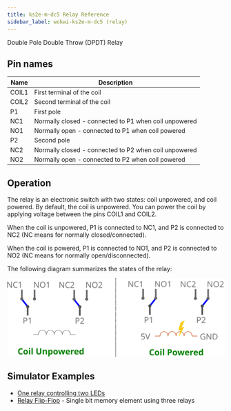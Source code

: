 ```yaml
---
title: ks2e-m-dc5 Relay Reference
sidebar_label: wokwi-ks2e-m-dc5 (relay)
---
```


Double Pole Double Throw (DPDT) Relay

<wokwi-ks2e-m-dc5 />

## Pin names

| Name  | Description                                           |
| ----- | ----------------------------------------------------- |
| COIL1 | First terminal of the coil                            |
| COIL2 | Second terminal of the coil                           |
| P1    | First pole                                            |
| NC1   | Normally closed - connected to P1 when coil unpowered |
| NO1   | Normally open - connected to P1 when coil powered     |
| P2    | Second pole                                           |
| NC2   | Normally closed - connected to P2 when coil unpowered |
| NO2   | Normally open - connected to P2 when coil powered     |

## Operation

The relay is an electronic switch with two states: coil unpowered, and coil powered. By default, the coil is unpowered. You can power the coil by applying voltage between the pins COIL1 and COIL2.

When the coil is unpowered, P1 is connected to NC1, and P2 is connected to NC2 (NC means for normally closed/connected).

When the coil is powered, P1 is connected to NO1, and P2 is connected to NO2 (NC means for normally open/disconnected).

The following diagram summarizes the states of the relay:

![Relay connections diagram](wokwi-ks2e-m-dc5-diagram.svg)

## Simulator Examples

- [One relay controlling two LEDs](https://wokwi.com/arduino/projects/322846360729551444)
- [Relay Flip-Flop](https://wokwi.com/arduino/projects/322802227591774802) - Single bit memory element using three relays
